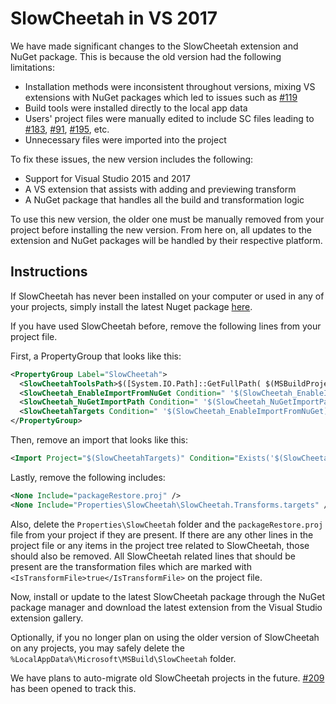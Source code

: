 # SlowCheetah in VS 2017 

We have made significant changes to the SlowCheetah extension and NuGet package. This is because the old version had the following limitations:
- Installation methods were inconsistent throughout versions, mixing VS extensions with NuGet packages which led to issues such as
  [#119](https://github.com/Microsoft/slow-cheetah/issues/119)
- Build tools were installed directly to the local app data
- Users' project files were manually edited to include SC files leading to [#183](https://github.com/Microsoft/slow-cheetah/issues/183),
  [#91](https://github.com/Microsoft/slow-cheetah/issues/91), [#195](https://github.com/Microsoft/slow-cheetah/issues/195), etc.
- Unnecessary files were imported into the project

To fix these issues, the new version includes the following: 
- Support for Visual Studio 2015 and 2017 
- A VS extension that assists with adding and previewing transform 
- A NuGet package that handles all the build and transformation logic 

To use this new version, the older one must be manually removed from your project before installing the new version. From here on, all updates to the extension and NuGet packages will be handled by their respective platform.  

## Instructions 

If SlowCheetah has never been installed on your computer or used in any of your projects, simply install the latest Nuget package [here](https://www.nuget.org/packages/SlowCheetah/).

If you have used SlowCheetah before, remove the following lines from your project file. 

First, a PropertyGroup that looks like this:

``` XML
<PropertyGroup Label="SlowCheetah">
  <SlowCheetahToolsPath>$([System.IO.Path]::GetFullPath( $(MSBuildProjectDirectory)\..\packages\SlowCheetah.2.5.15\tools\))</SlowCheetahToolsPath>
  <SlowCheetah_EnableImportFromNuGet Condition=" '$(SlowCheetah_EnableImportFromNuGet)'=='' ">true</SlowCheetah_EnableImportFromNuGet>
  <SlowCheetah_NuGetImportPath Condition=" '$(SlowCheetah_NuGetImportPath)'=='' ">$([System.IO.Path]::GetFullPath( $(MSBuildProjectDirectory)\Properties\SlowCheetah\SlowCheetah.Transforms.targets ))</SlowCheetah_NuGetImportPath>
  <SlowCheetahTargets Condition=" '$(SlowCheetah_EnableImportFromNuGet)'=='true' and Exists('$(SlowCheetah_NuGetImportPath)') ">$(SlowCheetah_NuGetImportPath)</SlowCheetahTargets>
</PropertyGroup>
```
Then, remove an import that looks like this:

``` XML
<Import Project="$(SlowCheetahTargets)" Condition="Exists('$(SlowCheetahTargets)')" Label="SlowCheetah" />
```

Lastly, remove the following includes:

``` XML
<None Include="packageRestore.proj" />
<None Include="Properties\SlowCheetah\SlowCheetah.Transforms.targets" />
```

Also, delete the `Properties\SlowCheetah` folder and the `packageRestore.proj` file from your project if they are present. If there are any other lines in the project file or any items in the project tree related to SlowCheetah, those should also be removed. All SlowCheetah related lines that  should be present are the transformation files which are marked with `<IsTransformFile>true</IsTransformFile>` on the project file.

Now, install or update to the latest SlowCheetah package through the NuGet package manager and download the latest extension from the Visual Studio extension gallery.

Optionally, if you no longer plan on using the older version of SlowCheetah on any projects, you may safely delete the `%LocalAppData%\Microsoft\MSBuild\SlowCheetah` folder.

We have plans to auto-migrate old SlowCheetah projects in the future. [#209](https://github.com/Microsoft/slow-cheetah/issues/209) has been opened to track this.